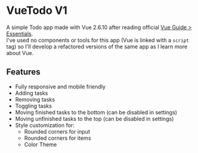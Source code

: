 # VueTodo V1
A simple Todo app made with Vue 2.6.10 after reading official [Vue Guide > Essentials](https://vuejs.org/v2/guide/index.html).   
I've used no components or tools for this app (Vue is linked with a `script` tag) so I'll develop a refactored versions of the same app as I learn more about Vue.

## Features
- Fully responsive and mobile friendly
- Adding tasks
- Removing tasks
- Toggling tasks
- Moving finished tasks to the bottom (can be disabled in settings)
- Moving unfinished tasks to the top (can be disabled in settings)
- Style customization for:
  - Rounded corners for input
  - Rounded corners for items
  - Color Theme